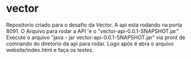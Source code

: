 # vector
Repositorio criado para o desafio da Vector.
A api esta rodando na porta 8091.
O Arquivo para rodar a API 'e o "vector-api-0.0.1-SNAPSHOT.jar"
Execute o arquivo "java - jar vector-api-0.0.1-SNAPSHOT.jar" via pront de comnando do diretorio da api para rodar.
Logo após é abra o arquivo website/index.html e faça os testes.

